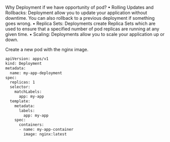 Why Deployment if we have opportunity of pod?
•	Rolling Updates and Rollbacks: Deployment allow you to update your application without downtime. You can also rollback to a previous deployment if something goes wrong.
•	Replica Sets: Deployments create Replica Sets which are used to ensure that a specified number of pod replicas are running at any given time.
•	Scaling: Deployments allow you to scale your application up or down.



Create a new pod with the nginx image.
```bash
apiVersion: apps/v1
kind: Deployment
metadata:
  name: my-app-deployment
spec:
  replicas: 1
  selector:
    matchLabels:
      app: my-app
  template:
    metadata:
      labels:
        app: my-app
    spec:
      containers:
      - name: my-app-container
        image: nginx:latest
```
